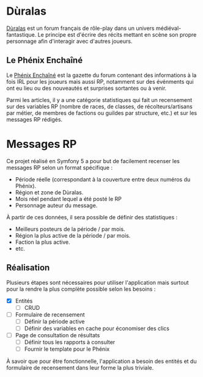 # Dùralas
[Dùralas](https://www.lemondededuralas.org/) est un forum français de rôle-play dans un univers médiéval-fantastique. 
Le principe est d'écrire des récits mettant en scène son propre personnage afin d'interagir avec d'autres joueurs.

## Le Phénix Enchaîné

Le [Phénix Enchaîné](https://www.lemondededuralas.org/f130-le-phenix-enchaine) est la gazette du forum contenant 
des informations à la fois IRL pour les joueurs mais aussi RP, notamment sur des événments qui ont eu lieu 
ou des nouveautés et surprises sortantes ou à venir.

Parmi les articles, il y a une catégorie statistiques qui fait un recensement sur des variables RP (nombre de races, 
de classes, de récolteurs/artisans par métier, de membres de factions ou guildes par structure, etc.) et sur les 
messages RP rédigés.


# Messages RP

Ce projet réalisé en Symfony 5 a pour but de facilement recenser les messages RP selon un format spécifique :
* Période réelle (correspondant à la couverture entre deux numéros du Phénix).
* Région et zone de Dùralas.
* Mois réel pendant lequel a été posté le RP
* Personnage auteur du message.

À partir de ces données, il sera possible de définir des statistiques :
* Meilleurs posteurs de la période / par mois.
* Région la plus active de la période / par mois.
* Faction la plus active.
* etc.

## Réalisation

Plusieurs étapes sont nécessaires pour utiliser l'application mais surtout pour la rendre la plus complète possible selon les besoins :
- [x] Entités
   - [ ] CRUD
- [ ] Formulaire de recensement
   - [ ] Définir la période active
   - [ ] Définir des variables en cache pour économiser des clics
- [ ] Page de consultation de résultats
   - [ ] Définir tous les rapports à consulter
   - [ ] Fournir le template pour le Phénix

À savoir que pour être fonctionnelle, l'application a besoin des entités et du formulaire de recensement dans leur forme la plus triviale.
